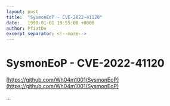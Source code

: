 ```yaml
---
layout: post
title:  "SysmonEoP - CVE-2022-41120"
date:   1990-01-01 19:55:00 +0000
author: PfiatDe
excerpt_separator: <!--more-->
---
```


# SysmonEoP - CVE-2022-41120
[https://github.com/Wh04m1001/SysmonEoP](https://github.com/Wh04m1001/SysmonEoP)

...
<!--more-->
